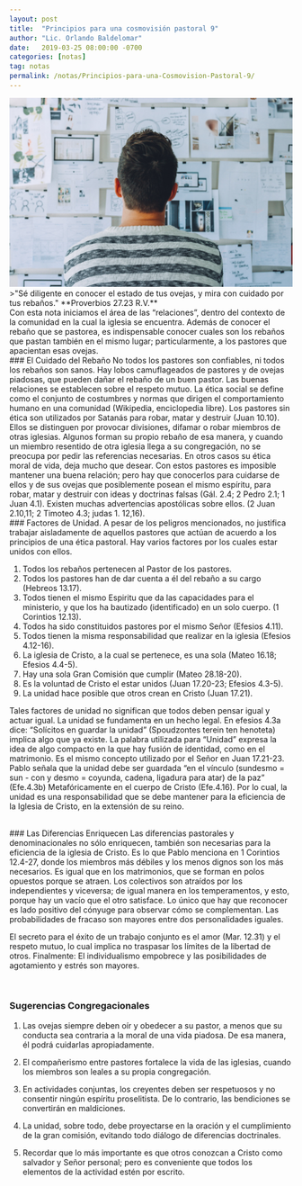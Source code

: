 ```yaml
---
layout: post
title:  "Principios para una cosmovisión pastoral 9"
author: "Lic. Orlando Baldelomar"
date:   2019-03-25 08:00:00 -0700
categories: [notas]
tag: notas
permalink: /notas/Principios-para-una-Cosmovision-Pastoral-9/
---
```


<img src="/assets/img/cosmovision.jpeg" class="img-fluid" alt="Responsive image">

<br>
>"Sé diligente en conocer el estado de tus ovejas, y mira con cuidado por tus rebaños."
**Proverbios 27.23 R.V.**

<br>
Con esta nota iniciamos el área de las “relaciones”, dentro del contexto de la comunidad en la cual la iglesia se encuentra.   Además de conocer el rebaño que se pastorea, es indispensable conocer cuales son los rebaños que pastan también en el mismo lugar; particularmente, a los pastores que apacientan esas ovejas.  

<br>
### El Cuidado del Rebaño
No todos los pastores son confiables, ni todos los rebaños son sanos. Hay lobos camuflageados de pastores y de ovejas piadosas, que pueden dañar el rebaño de un buen pastor. Las buenas relaciones se establecen sobre el respeto mutuo. La ética social se define como el conjunto de costumbres y normas que dirigen el comportamiento humano en una comunidad (Wikipedia, enciclopedia libre). Los pastores sin ética son utilizados por Satanás para robar, matar y destruir (Juan 10.10). Ellos se distinguen por provocar divisiones, difamar o robar miembros de otras iglesias. Algunos forman su propio rebaño de esa manera, y cuando un miembro resentido de otra iglesia llega a su congregación, no se preocupa por pedir las referencias necesarias. En otros casos su ética moral de vida, deja mucho que desear. Con estos pastores es imposible mantener una buena relación; pero hay que conocerlos para cuidarse de ellos y de sus ovejas que posiblemente posean el mismo espíritu, para robar, matar y destruir con ideas y doctrinas falsas (Gál. 2.4; 2 Pedro 2.1; 1 Juan 4.1). Existen muchas advertencias apostólicas sobre ellos. (2 Juan 2.10,11; 2 Timoteo 4.3; judas 1. 12,16).   

<br>
### Factores de Unidad.
A pesar de los peligros mencionados, no justifica trabajar aisladamente de aquellos pastores que actúan de acuerdo a los principios de una ética pastoral. Hay varios factores por los cuales estar unidos con ellos.



1. Todos los rebaños pertenecen al Pastor de los pastores.
2. Todos los pastores han de dar cuenta a él del rebaño a su cargo (Hebreos 13.17).
3. Todos tienen el mismo Espiritu que da las capacidades para el ministerio, y que los ha bautizado (identificado) en un solo cuerpo. (1 Corintios 12.13).
4. Todos ha sido constituidos pastores por el mismo Señor (Efesios 4.11).
5. Todos tienen la misma responsabilidad que realizar en la iglesia (Efesios 4.12-16).
6. La iglesia de Cristo, a la cual se pertenece, es una sola (Mateo 16.18; Efesios 4.4-5).
7. Hay una sola Gran Comisión que cumplir (Mateo 28.18-20).
8. Es la voluntad de Cristo el estar unidos (Juan 17.20-23; Efesios 4.3-5).
9. La unidad hace posible que otros crean en Cristo (Juan 17.21).


Tales factores de unidad no significan que todos deben pensar igual y actuar igual. La unidad se fundamenta en un hecho legal. En efesios 4.3a dice: “Solícitos en guardar la unidad”  (Spoudzontes terein ten henoteta) implica algo que ya existe.  La palabra utilizada para “Unidad” expresa la idea de algo compacto en la que hay fusión de identidad, como en el matrimonio. Es el mismo concepto utilizado por el Señor en Juan 17.21-23. Pablo señala que la unidad debe ser guardada “en el vínculo (sundesmo = sun - con y desmo = coyunda, cadena, ligadura para atar) de la paz” (Efe.4.3b) Metafóricamente en el cuerpo de Cristo (Efe.4.16). Por lo cual, la unidad es una responsabilidad que se debe mantener para la eficiencia de la Iglesia de Cristo, en la extensión de su reino.

<br>
### Las Diferencias Enriquecen
Las diferencias pastorales y denominacionales no sólo enriquecen, también son necesarias para la eficiencia de la iglesia de Cristo. Es lo que Pablo menciona en 1 Corintios 12.4-27, donde los miembros más débiles y los menos dignos son los más  necesarios. Es igual que en los matrimonios, que se forman en polos opuestos porque se atraen. 
Los colectivos son atraídos por los independientes y viceversa; de igual manera en los temperamentos, y esto, porque hay un vacío que el otro satisface. Lo único que hay que reconocer es lado positivo del cónyuge para observar cómo se complementan.  Las probabilidades de fracaso son mayores entre dos personalidades iguales. 

El secreto para el éxito de un trabajo conjunto es el amor (Mar. 12.31) y el respeto mutuo, lo cual implica no traspasar los límites de la libertad de otros.
Finalmente: El individualismo empobrece y las posibilidades de agotamiento y estrés son mayores.


<br>
<h3 class="text-center">Sugerencias Congregacionales</h3>

1. Las ovejas siempre deben oír y obedecer a su pastor, a menos que su conducta sea contraria a la moral de una vida piadosa.  De esa manera, él podrá cuidarlas apropiadamente.


2. El compañerismo entre pastores fortalece la vida de las iglesias, cuando los miembros son leales a su propia congregación.

3. En actividades conjuntas, los creyentes deben ser respetuosos y no consentir ningún espíritu proselitista. De lo contrario, las bendiciones se convertirán en maldiciones.

4. La unidad, sobre todo, debe proyectarse en la oración y el cumplimiento de la gran comisión, evitando todo diálogo de diferencias doctrinales.

5. Recordar que lo más importante es que otros conozcan a Cristo como salvador y Señor personal; pero es conveniente que todos los elementos de la actividad estén por escrito.


<br>
